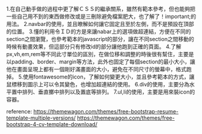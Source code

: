1.在自己動手做的過程中更了解ＣＳＳ的繼承關系，雖然有範本參考，但也能夠把一些自己用不到的東西做修改或是三刪除避免檔案肥大，也了解了！important;的用法。
2.navbar的使用，並且暸解如何讓它固定且至於左側，而不是預設在頂部的位置。
3.懂的利用令ＩＤ的方是來讓nabar上的選項做超連結，方便在不同的section之間瀏覽，也參考範本的javascript的部分，讓在不同section之間移動的時候有動畫效果，但這部分只有修改id的部分讓他跑到正確的頁面。
4.了解px,vh,em,rem等不同此寸單位的區別，在做位移和調整的時後很有幫住，主要是以padding、border、margin等方法，此外也固定了每個section的最小大小，讓他在畫面呈現上都有一個剛好滿畫面的大小，避免在不同尺寸的螢幕中，格式跑掉。
5.使用fontawesome的icon，了解如何變更大小，並且參考範本的方式，讓鼠標移到圖示上可以令其變色，也增加超連結的使用。
6.div的使用，主要分為水平置中排列、垂直擲中排列以及置底等排列。
7.ul,li的使用，主要是用來裝icon的容器。





reference:
https://themewagon.com/themes/free-bootstrap-resume-template-multiple-versions/
https://themewagon.com/themes/free-bootstrap-4-cv-template-download/